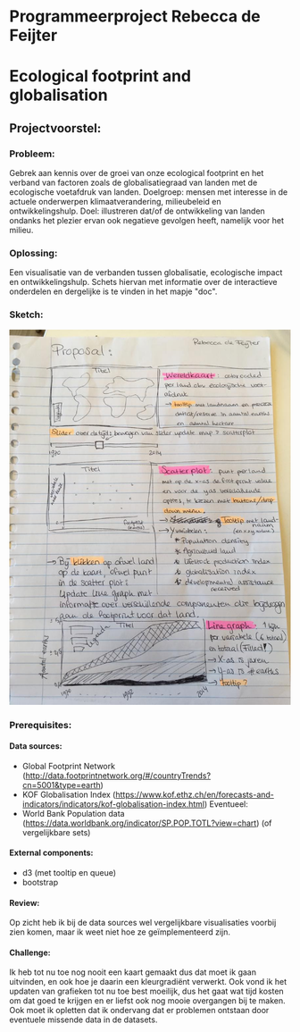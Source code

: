 # Programmeerproject Rebecca de Feijter
# Ecological footprint and globalisation

## Projectvoorstel:
### Probleem:
Gebrek aan kennis over de groei van onze ecological footprint en het verband van factoren zoals de globalisatiegraad van landen met de ecologische voetafdruk van landen.
Doelgroep: mensen met interesse in de actuele onderwerpen klimaatverandering, milieubeleid en ontwikkelingshulp.
Doel: illustreren dat/of de ontwikkeling van landen ondanks het plezier ervan ook negatieve gevolgen heeft, namelijk voor het milieu.

### Oplossing:
Een visualisatie van de verbanden tussen globalisatie, ecologische impact en ontwikkelingshulp.
Schets hiervan met informatie over de interactieve onderdelen en dergelijke is te vinden in het mapje "doc".

### Sketch:
![](doc/proposalversie2.jpg)

### Prerequisites:
#### Data sources:
- Global Footprint Network (http://data.footprintnetwork.org/#/countryTrends?cn=5001&type=earth)
- KOF Globalisation Index (https://www.kof.ethz.ch/en/forecasts-and-indicators/indicators/kof-globalisation-index.html)
Eventueel:
- World Bank Population data (https://data.worldbank.org/indicator/SP.POP.TOTL?view=chart) (of vergelijkbare sets)

#### External components:
- d3 (met tooltip en queue)
- bootstrap

#### Review:
Op zicht heb ik bij de data sources wel vergelijkbare visualisaties voorbij zien komen, maar ik weet niet hoe ze geïmplementeerd zijn.

#### Challenge:
Ik heb tot nu toe nog nooit een kaart gemaakt dus dat moet ik gaan uitvinden, en ook hoe je daarin een kleurgradiënt verwerkt. Ook vond ik het updaten van grafieken tot nu toe best moeilijk, dus het gaat wat tijd kosten om dat goed te krijgen en er liefst ook nog mooie overgangen bij te maken. Ook moet ik opletten dat ik ondervang dat er problemen ontstaan door eventuele missende data in de datasets.
